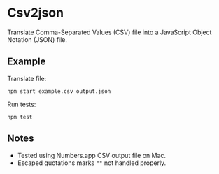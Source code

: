 # Csv2json

Translate Comma-Separated Values (CSV) file into a JavaScript Object Notation 
(JSON) file.

## Example

Translate file:

```
npm start example.csv output.json
```

Run tests:

```
npm test
```

## Notes

* Tested using Numbers.app CSV output file on Mac.
* Escaped quotations marks `""` not handled properly.


